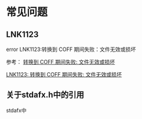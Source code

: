 # 常见问题
## LNK1123
error LNK1123:转换到 COFF 期间失败：文件无效或损坏

参考：
[转换到 COFF 期间失败: 文件无效或损坏](http://blog.csdn.net/zengraoli/article/details/39081901)

[LNK1123: 转换到 COFF 期间失败: 文件无效或损坏](http://www.cnblogs.com/newpanderking/articles/3372969.html)

## 关于stdafx.h中的引用

stdafx中